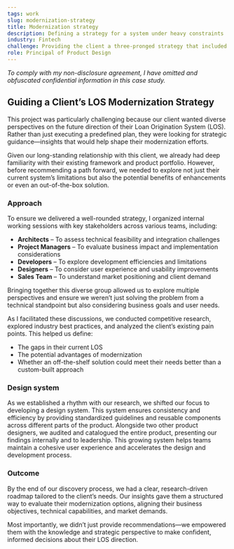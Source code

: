 ```yaml
---
tags: work
slug: modernization-strategy
title: Modernization strategy
description: Defining a strategy for a system under heavy constraints
industry: Fintech
challenge: Providing the client a three-pronged strategy that included recommendations for maintenance, modernization and purchasing out-of-the-box solution.
role: Principal of Product Design
---
```


_To comply with my non-disclosure agreement, I have omitted and obfuscated confidential information in this case study._

## Guiding a Client’s LOS Modernization Strategy

This project was particularly challenging because our client wanted diverse perspectives on the future direction of their Loan Origination System (LOS). Rather than just executing a predefined plan, they were looking for strategic guidance—insights that would help shape their modernization efforts.

Given our long-standing relationship with this client, we already had deep familiarity with their existing framework and product portfolio. However, before recommending a path forward, we needed to explore not just their current system’s limitations but also the potential benefits of enhancements or even an out-of-the-box solution.

### Approach

To ensure we delivered a well-rounded strategy, I organized internal working sessions with key stakeholders across various teams, including:

- **Architects** – To assess technical feasibility and integration challenges
- **Project Managers** – To evaluate business impact and implementation considerations
- **Developers** – To explore development efficiencies and limitations
- **Designers** – To consider user experience and usability improvements
- **Sales Team** – To understand market positioning and client demand

Bringing together this diverse group allowed us to explore multiple perspectives and ensure we weren’t just solving the problem from a technical standpoint but also considering business goals and user needs.

As I facilitated these discussions, we conducted competitive research, explored industry best practices, and analyzed the client’s existing pain points. This helped us define:

- The gaps in their current LOS
- The potential advantages of modernization
- Whether an off-the-shelf solution could meet their needs better than a custom-built approach

### Design system

As we established a rhythm with our research, we shifted our focus to developing a design system. This system ensures consistency and efficiency by providing standardized guidelines and reusable components across different parts of the product. Alongside two other product designers, we audited and catalogued the entire product, presenting our findings internally and to leadership. This growing system helps teams maintain a cohesive user experience and accelerates the design and development process.

### Outcome

By the end of our discovery process, we had a clear, research-driven roadmap tailored to the client’s needs. Our insights gave them a structured way to evaluate their modernization options, aligning their business objectives, technical capabilities, and market demands.

Most importantly, we didn’t just provide recommendations—we empowered them with the knowledge and strategic perspective to make confident, informed decisions about their LOS direction.
